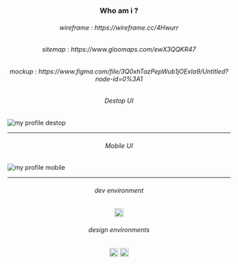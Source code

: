 <h3 align="center">
Who am i ?
</h3>

<h6 align="center">
wireframe : https://wireframe.cc/4Hwurr
</h6>

<h6 align="center">
sitemap : https://www.gloomaps.com/ewX3QQKR47
</h6>

<h6 align="center">
mockup : https://www.figma.com/file/3Q0xhTazPepWub1jOExIa9/Untitled?node-id=0%3A1
</h6>

<h6 align="center">
Destop UI
</h6>

![my profile destop](https://user-images.githubusercontent.com/86073690/150965808-4595b1ec-b3ab-4895-b323-fc4d5544ccfe.jpg)

***

<h6 align="center">
Mobile UI
</h6>

![my profile mobile](https://user-images.githubusercontent.com/86073690/150967528-754b37cd-59cd-4935-b06f-b69c27321515.jpg)

***

<h6 align="center">
dev environment
</h6>

<div align="center">
  <img height="20" src = "https://img.shields.io/badge/Intellij idea-white.svg?">
</div>

<h6 align="center">
design environments
</h6>

<div align="center">
  <img height="20" src = "https://img.shields.io/badge/Adobe Photoshop-white.svg?">
  <img height="20" src = "https://img.shields.io/badge/Figma-white.svg?">
</div>
